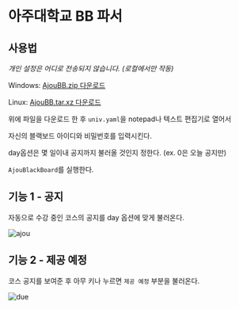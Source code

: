 # 아주대학교 BB 파서

## 사용법

*개인 설정은 어디로 전송되지 않습니다. (로컬에서만 작동)*

Windows:
[AjouBB.zip 다운로드](https://github.com/Alfex4936/Ajou-BlackBoard/releases/download/v1.0.2/AjouBB_v1.0.2.zip)

Linux:
[AjouBB.tar.xz 다운로드](https://github.com/Alfex4936/Ajou-BlackBoard/releases/download/v1.0.1/AjouBlackBoard_v1.0.1_linux64.tar.xz)

위에 파일을 다운로드 한 후 `univ.yaml`을 notepad나 텍스트 편집기로 열어서

자신의 블랙보드 아이디와 비밀번호를 입력시킨다.

day옵션은 몇 일이내 공지까지 불러올 것인지 정한다. (ex. 0은 오늘 공지만)

`AjouBlackBoard`를 실행한다.


## 기능 1 - 공지

자동으로 수강 중인 코스의 공지를 day 옵션에 맞게 불러온다.

![ajou](https://user-images.githubusercontent.com/2356749/113498841-9e8c1b00-954b-11eb-99fa-e1cba2a89043.gif)

## 기능 2 - 제공 예정

코스 공지를 보여준 후 아무 키나 누르면 `제공 예정` 부분을 불러온다.

![due](https://user-images.githubusercontent.com/2356749/113511215-b5f1f500-9599-11eb-9516-18bfb8ffcf8a.gif)
